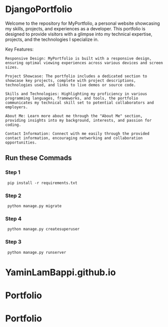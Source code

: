 # DjangoPortfolio

Welcome to the repository for MyPortfolio, a personal website showcasing my skills, projects, and experiences as a developer. This portfolio is designed to provide visitors with a glimpse into my technical expertise, projects, and the technologies I specialize in.

Key Features:

    Responsive Design: MyPortfolio is built with a responsive design, ensuring optimal viewing experiences across various devices and screen sizes.

    Project Showcase: The portfolio includes a dedicated section to showcase key projects, complete with project descriptions, technologies used, and links to live demos or source code.

    Skills and Technologies: Highlighting my proficiency in various programming languages, frameworks, and tools, the portfolio communicates my technical skill set to potential collaborators and employers.

    About Me: Learn more about me through the "About Me" section, providing insights into my background, interests, and passion for coding.

    Contact Information: Connect with me easily through the provided contact information, encouraging networking and collaboration opportunities.



## Run these Commads
### Step 1
     pip install -r requirements.txt
### Step 2
     python manage.py migrate
     
### Step 4
     python manage.py createsuperuser
        
### Step 3
     python manage.py runserver

  













# YaminLamBappi.github.io
# Portfolio
# Portfolio
